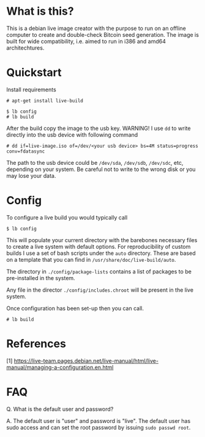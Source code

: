 # What is this?

This is a debian live image creator with the purpose to run on an offline
computer to create and double-check Bitcoin seed generation.
The image is built for wide compatibility, i.e. aimed to run in 
i386 and amd64 architechtures.

# Quickstart

Install requirements
```
# apt-get install live-build
```

```
$ lb config
# lb build
```

After the build copy the image to the usb key.
WARNING! I use `dd` to write directly into the usb device with following
command
```
# dd if=live-image.iso of=/dev/<your usb device> bs=4M status=progress conv=fdatasync
```
The path to the usb device could be `/dev/sda`, `/dev/sdb`, `/dev/sdc`, etc, depending on
your system. Be careful not to write to the wrong disk or you may lose your
data.

# Config

To configure a live build you would typically call
```
$ lb config
```
This will populate your current directory with the barebones necessary files to
create a live system with default options.
For reproducibility of custom builds I use a set of bash scripts under the `auto`
directory. These are based on a template that you can find
in `/usr/share/doc/live-build/auto`.

The directory in `./config/package-lists` contains a list of packages to be
pre-installed in the system.

Any file in the director `./config/includes.chroot` will be present in the live
system.

Once configuration has been set-up then you can call.
```
# lb build
```

# References 
[1] https://live-team.pages.debian.net/live-manual/html/live-manual/managing-a-configuration.en.html

# FAQ

Q. What is the default user and password?

A. The default user is "user" and password is "live".
The default user has sudo access and can set the root password
by issuing `sudo passwd root`.
